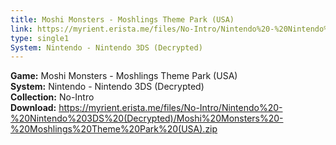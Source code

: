 ```yaml
---
title: Moshi Monsters - Moshlings Theme Park (USA)
link: https://myrient.erista.me/files/No-Intro/Nintendo%20-%20Nintendo%203DS%20(Decrypted)/Moshi%20Monsters%20-%20Moshlings%20Theme%20Park%20(USA).zip
type: single1
System: Nintendo - Nintendo 3DS (Decrypted)
---
```

<b>Game:</b> Moshi Monsters - Moshlings Theme Park (USA)<br>
<b>System:</b> Nintendo - Nintendo 3DS (Decrypted)<br>
<b>Collection:</b> No-Intro<br>
<b>Download:</b> https://myrient.erista.me/files/No-Intro/Nintendo%20-%20Nintendo%203DS%20(Decrypted)/Moshi%20Monsters%20-%20Moshlings%20Theme%20Park%20(USA).zip